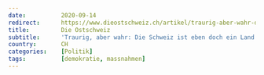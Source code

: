 ```yaml
---
date:          2020-09-14
redirect:      https://www.dieostschweiz.ch/artikel/traurig-aber-wahr-die-schweiz-ist-eben-doch-ein-land-wie-jedes-andere-PJVGJwJ
title:         Die Ostschweiz
subtitle:      'Traurig, aber wahr: Die Schweiz ist eben doch ein Land wie jedes andere'
country:       CH
categories:    [Politik]
tags:          [demokratie, massnahmen]
---
```

